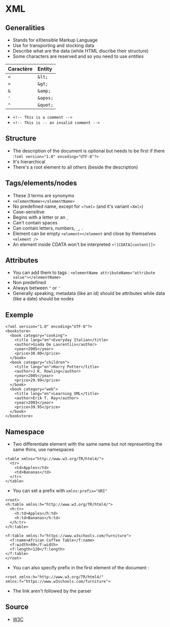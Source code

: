 # XML

## Generalities

* Stands for eXtensible Markup Language
* Use for transporting and stocking data
* Describe what are the data \(while HTML discribe their structure\)
* Some characters are reserved and so you need to use _entities_

| Caractère | Entity |
| :--- | :--- |
| `<` | `&lt;` |
| `>` | `&gt;` |
| `&` | `&amp;` |
| `'` | `&apos;` |
| `"` | `&quot;` |

* `<!-- This is a comment -->`
* `<!-- This is -- an invalid comment -->`

## Structure

* The description of the document is optional but needs to be first if there :`?xml version="1.0" encoding="UTF-8"?>` 
* It's hierarchical 
* There's a root element to all others \(beside the description\)

## Tags/elements/nodes

* These 3 terms are synonyms
* `<elementName></elementName>`
* No predefined name, except for `<?xml>` \(and it's variant `<Xml>`\)
* Case-sensitive
* Begins with a letter or an `_`
* Can't contain spaces
* Can contain letters, numbers, `_`, `.`
* Element can be empty `<element></element` and close by themselves `<element />`
* An element inside CDATA won't be interpreted `<![CDATA[content]]>`

## Attributes

* You can add them to tags : `<elementName attributeName="attribute value"></elementName>`
* Non predefined
* Always between `"` or `'`
* Generally speaking, metadata \(like an id\)  should be attributes while data \(like a date\)  should be nodes

## Exemple

```markup
<?xml version="1.0" encoding="UTF-8"?>
<bookstore>
  <book category="cooking">
    <title lang="en">Everyday Italian</title>
    <author>Giada De Laurentiis</author>
    <year>2005</year>
    <price>30.00</price>
  </book>
  <book category="children">
    <title lang="en">Harry Potter</title>
    <author>J K. Rowling</author>
    <year>2005</year>
    <price>29.99</price>
  </book>
  <book category="web">
    <title lang="en">Learning XML</title>
    <author>Erik T. Ray</author>
    <year>2003</year>
    <price>39.95</price>
  </book>
</bookstore>
```

## Namespace

* Two differentiate element with the same name but not representing the same thins, use namespaces

```markup
<table xmlns="http://www.w3.org/TR/html4/">
  <tr>
    <td>Apples</td>
    <td>Bananas</td>
  </tr>
</table>
```

* You can set a prefix with `xmlns:prefix="URI"`

```markup
<root>
<h:table xmlns:h="http://www.w3.org/TR/html4/">
  <h:tr>
    <h:td>Apples</h:td>
    <h:td>Bananas</h:td>
  </h:tr>
</h:table>

<f:table xmlns:f="https://www.w3schools.com/furniture">
  <f:name>African Coffee Table</f:name>
  <f:width>80</f:width>
  <f:length>120</f:length>
</f:table>
</root>
```

* You can also specify prefix in the first element of the document :

```markup
<root xmlns:h="http://www.w3.org/TR/html4/"
xmlns:f="https://www.w3schools.com/furniture">
```

* The link aren't followed by the parser

## Source

* [W3C](https://www.w3schools.com/xml/default.asp)

